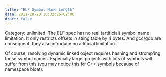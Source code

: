 ```yaml
---
title: "ELF Symbol Name Length"
date: 2011-10-20T16:32:26+02:00
draft: false
---
```


Category: unlimited. The ELF spec has no real (artificial) symbol name
limitation. It only restricts offsets in string table by 4 bytes. And gcc/gdb
are consequent: they also introduce no artificial limitation.


Of course, resolving dynamic linked object requires hashing and strcmp'ing
these symbol names. Especially larger projects with lots of symbols will suffer
from this (you may notice this for C++ symbols because of namespace bloat).


